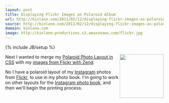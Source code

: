 ```yaml
---
layout: post
title: Displaying Flickr Images as Polaroid Album
url: http://kinlane.com/2011/02/12/displaying-flickr-images-as-polaroid-album/
source: http://kinlane.com/2011/02/12/displaying-flickr-images-as-polaroid-album/
domain: kinlane.com
image: http://kinlane-productions.s3.amazonaws.com/flickr.jpg
---
```

{% include JB/setup %}<p>
     <a href="http://www.flickr.com"
        target="_blank"><img class="c1"
          src="http://kinlane-productions.s3.amazonaws.com/flickr.jpg"
          alt=""
          width="140"
          align="right" /></a>Next I wanted to merge my <a href="http://www.kinlane.com/2011/02/polaroid-photo-layout-in-css/"
        target="_blank">Polaroid Photo Layout in CSS</a> with my <a href="http://www.kinlane.com/2011/02/pull-images-from-flickr-with-zend/"
        target="_blank">images from Flickr with Zend</a>.
</p>
<script src="https://gist.github.com/823530.js?file=gistfile1.txt"
      type="text/javascript"
      xml:space="preserve">
</script>
<p>
     No I have a polaroid layout of my <a href="http://instagr.am/"
        target="_blank">Instagram</a> photos from <a href="http://www.flickr.com">Flickr</a>, to use in my photo book. I'm going to work on other layouts for the <a href="http://www.kinlane.com/2011/01/instagram-photo-book-idea/"
        target="_blank">Instagram photo book</a>, and then we'll begin the printing process.
</p>